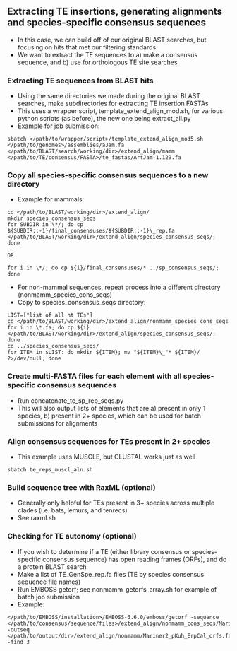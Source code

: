 ## Extracting TE insertions, generating alignments and species-specific consensus sequences
  * In this case, we can build off of our original BLAST searches, but focusing on hits that met our filtering standards
  * We want to extract the TE sequences to a) make a consensus sequence, and b) use for orthologous TE site searches
 
### Extracting TE sequences from BLAST hits
  * Using the same directories we made during the original BLAST searches, make subdirectories for extracting TE insertion FASTAs
  * This uses a wrapper script, template_extend_align_mod.sh, for various python scripts (as before), the new one being extract_all.py
  * Example for job submission:
  ```
  sbatch </path/to/wrapper/script>/template_extend_align_mod5.sh </path/to/genomes>/assemblies/aJam.fa </path/to/BLAST/search/working/dir>/extend_align/mamm </path/to/TE/consensus/FASTA>/te_fastas/ArtJam-1.129.fa
  ```
  
### Copy all species-specific consensus sequences to a new directory
  * Example for mammals:
  ```
  cd </path/to/BLAST/working/dir>/extend_align/
  mkdir species_consensus_seqs
  for SUBDIR in \*/; do cp ${SUBDIR::-1}/final_consensuses/${SUBDIR::-1}\_rep.fa </path/to/BLAST/working/dir>/extend_align/species_consensus_seqs/; done
  ```
    OR
  ```
  for i in \*/; do cp ${i}/final_consensuses/* ../sp_consensus_seqs/; done
  ```
  
  * For non-mammal sequences, repeat process into a different directory (nonmamm_species_cons_seqs)
  * Copy to species_consensus_seqs directory:
  ```
  LIST=["list of all ht TEs"]
  cd </path/to/BLAST/working/dir>/extend_align/nonmamm_species_cons_seqs
  for i in \*.fa; do cp ${i} </path/to/BLAST/working/dir>/extend_align/species_consensus_seqs/; done
  cd ../species_consensus_seqs/
  for ITEM in $LIST: do mkdir ${ITEM}; mv "${ITEM}\_"* ${ITEM}/ 2>/dev/null; done
  ```
  
### Create multi-FASTA files for each element with all species-specific consensus sequences
  * Run concatenate_te_sp_rep_seqs.py
  * This will also output lists of elements that are a) present in only 1 species, b) present in 2+ species, which can be used for batch submissions for alignments
  
### Align consensus sequences for TEs present in 2+ species
  * This example uses MUSCLE, but CLUSTAL works just as well
  ```
  sbatch te_reps_muscl_aln.sh
  ```
  
### Build sequence tree with RaxML (optional)
  * Generally only helpful for TEs present in 3+ species across multiple clades (i.e. bats, lemurs, and tenrecs)
  * See raxml.sh

### Checking for TE autonomy (optional)
  * If you wish to determine if a TE (either library consensus or species-specific consensus sequence) has open reading frames (ORFs), and do a protein BLAST search 
  * Make a list of TE_GenSpe_rep.fa files (TE by species consensus sequence file names)
  * Run EMBOSS getorf; see nonmamm_getorfs_array.sh for example of batch job submission
  * Example:
  ```
  </path/to/EMBOSS/installation>/EMBOSS-6.6.0/emboss/getorf -sequence </path/to/consensus/sequence/files>/extend_align/nonmamm_cons_seqs/Mariner2_pKuh_ErpCal_rep.fa -outseq </path/to/output/dir>/extend_align/nonmamm/Mariner2_pKuh_ErpCal_orfs.fa -find 3
  ```
  
  
  
  
  
  
  
